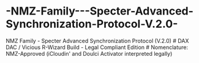 # -NMZ-Family---Specter-Advanced-Synchronization-Protocol-V.2.0-
NMZ Family - Specter Advanced Synchronization Protocol (V.2.0) # DAX DAC / Vicious R-Wizard Build - Legal Compliant Edition # Nomenclature: NMZ-Approved (iCloudin' and Doulci Activator interpreted legally)
